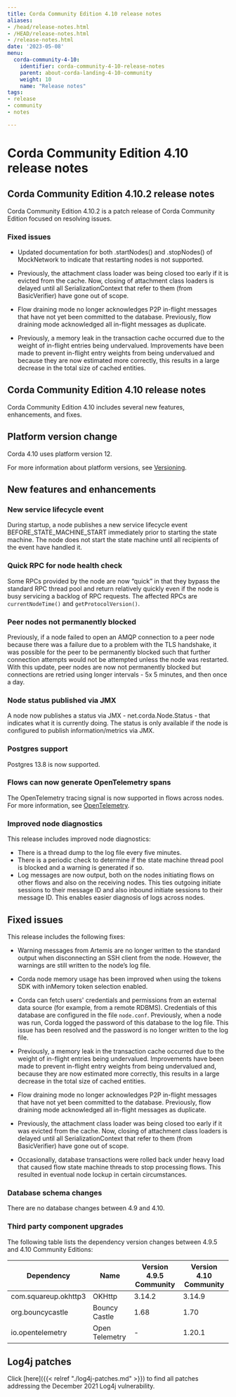 ```yaml
---
title: Corda Community Edition 4.10 release notes
aliases:
- /head/release-notes.html
- /HEAD/release-notes.html
- /release-notes.html
date: '2023-05-08'
menu:
  corda-community-4-10:
    identifier: corda-community-4-10-release-notes
    parent: about-corda-landing-4-10-community
    weight: 10
    name: "Release notes"
tags:
- release
- community
- notes

---
```


# Corda Community Edition 4.10 release notes

## Corda Community Edition 4.10.2 release notes

Corda Community Edition 4.10.2 is a patch release of Corda Community Edition focused on resolving issues.

### Fixed issues

* Updated documentation for both .startNodes() and .stopNodes() of MockNetwork to indicate that restarting nodes is not supported.

* Previously, the attachment class loader was being closed too early if it is evicted from the cache. Now, closing of attachment class loaders is delayed until all SerializationContext that refer to them (from BasicVerifier) have gone out of scope.

* Flow draining mode no longer acknowledges P2P in-flight messages that have not yet been committed to the database. Previously, flow draining mode acknowledged all in-flight messages as duplicate.

* Previously, a memory leak in the transaction cache occurred due to the weight of in-flight entries being undervalued. Improvements have been made to prevent in-flight entry weights from being undervalued and because they are now estimated more correctly, this results in a large decrease in the total size of cached entities.

## Corda Community Edition 4.10 release notes

Corda Community Edition 4.10 includes several new features, enhancements, and fixes.

## Platform version change

Corda 4.10 uses platform version 12.

For more information about platform versions, see [Versioning](versioning.md).

## New features and enhancements

### New service lifecycle event

During startup, a node publishes a new service lifecycle event BEFORE_STATE_MACHINE_START immediately prior to starting the state machine. The node does not start the state machine until all recipients of the event have handled it.

### Quick RPC for node health check

Some RPCs provided by the node are now “quick” in that they bypass the standard RPC thread pool and return relatively quickly even if the node is busy servicing a backlog of RPC requests. The affected RPCs are `currentNodeTime()` and `getProtocolVersion()`.

### Peer nodes not permanently blocked

Previously, if a node failed to open an AMQP connection to a peer node because there was a failure due to a problem with the TLS handshake, it was possible for the peer to be permanently blocked such that further connection attempts would not be attempted unless the node was restarted. With this update, peer nodes are now not permanently blocked but connections are retried using longer intervals - 5x 5 minutes, and then once a day.

### Node status published via JMX

A node now publishes a status via JMX - net.corda.Node.Status - that indicates what it is currently doing. The status is only available if the node is configured to publish information/metrics via JMX.

### Postgres support

Postgres 13.8 is now supported.

### Flows can now generate OpenTelemetry spans

The OpenTelemetry tracing signal is now supported in flows across nodes. For more information, see [OpenTelemetry](opentelemetry.md).

### Improved node diagnostics

This release includes improved node diagnostics:
* There is a thread dump to the log file every five minutes.
* There is a periodic check to determine if the state machine thread pool is blocked and a warning is generated if so.
* Log messages are now output, both on the nodes initiating flows on other flows and also on the receiving nodes. This ties outgoing initiate sessions to their message ID and also inbound initiate sessions to their message ID. This enables easier diagnosis of logs across nodes.

## Fixed issues

This release includes the following fixes:

* Warning messages from Artemis are no longer written to the standard output when disconnecting an SSH client from the node. However, the warnings are still written to the node’s log file.

* Corda node memory usage has been improved when using the tokens SDK with inMemory token selection enabled.

* Corda can fetch users' credentials and permissions from an external data source (for example, from a remote RDBMS). Credentials of this database are configured in the file `node.conf`. Previously, when a node was run,  Corda logged the password of this database to the log file. This issue has been resolved and the password is no longer written to the log file.

* Previously, a memory leak in the transaction cache occurred due to the weight of in-flight entries being undervalued. Improvements have been made to prevent in-flight entry weights from being undervalued and, because they are now estimated more correctly, this results in a large decrease in the total size of cached entities.

* Flow draining mode no longer acknowledges P2P in-flight messages that have not yet been committed to the database. Previously, flow draining mode acknowledged all in-flight messages as duplicate.

* Previously, the attachment class loader was being closed too early if it was evicted from the cache. Now, closing of attachment class loaders is delayed until all SerializationContext that refer to them (from BasicVerifier) have gone out of scope.
 
* Occasionally, database transactions were rolled back under heavy load that caused flow state machine threads to stop processing flows. This resulted in eventual node lockup in certain circumstances.
  
### Database schema changes

There are no database changes between 4.9 and 4.10.

### Third party component upgrades

The following table lists the dependency version changes between 4.9.5 and 4.10 Community Editions:

| Dependency           | Name           | Version 4.9.5 Community | Version 4.10 Community |
|----------------------|----------------|-------------------------|------------------------|
| com.squareup.okhttp3 | OKHttp         | 3.14.2                  | 3.14.9                 |
| org.bouncycastle	   | Bouncy Castle  | 1.68                    | 1.70                   |
| io.opentelemetry	   | Open Telemetry | -                       | 1.20.1                 |

## Log4j patches
Click [here]({{< relref "./log4j-patches.md" >}}) to find all patches addressing the December 2021 Log4j vulnerability.